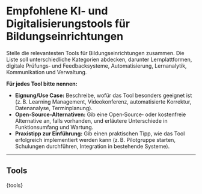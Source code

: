 <!-- tools.md -->
# Empfohlene KI‑ und Digitalisierungstools für Bildungseinrichtungen

Stelle die relevantesten Tools für Bildungseinrichtungen zusammen.  Die Liste soll unterschiedliche Kategorien abdecken, darunter Lernplattformen, digitale Prüfungs‑ und Feedbacksysteme, Automatisierung, Lernanalytik, Kommunikation und Verwaltung.

**Für jedes Tool bitte nennen:**

* **Eignung/Use Case:** Beschreibe, wofür das Tool besonders geeignet ist (z. B. Learning Management, Videokonferenz, automatisierte Korrektur, Datenanalyse, Terminplanung).
* **Open‑Source‑Alternativen:** Gib eine Open‑Source‑ oder kostenfreie Alternative an, falls vorhanden, und erläutere Unterschiede in Funktionsumfang und Wartung.
* **Praxistipp zur Einführung:** Gib einen praktischen Tipp, wie das Tool erfolgreich implementiert werden kann (z. B. Pilotgruppe starten, Schulungen durchführen, Integration in bestehende Systeme).

---

## Tools

{tools}